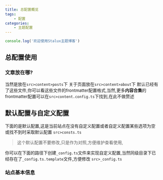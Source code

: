 ```yaml
---
title: 总配置概览
tags:
    - 配置
categories:
    - 主题配置
---
```

```ts
console.log('欢迎使用Stalux主题博客')
```
## 总配置使用

### 文章放在哪?

当然是放在`src>content>posts`下
关于页面放在`src>content>about`下
默认已经有了这些文件,你可以看这些文件的frontmatter配置格式,当然,更多**内容合集**的frontmatter配置可以在`src>content.config.ts`下找到,在此不做赘述

## 默认配置与自定义配置

下面的是默认配置,这是当前站点在没有自定义配置或者自定义配置某些选项为空或找不到时采取默认配置
`src>consts.ts`
> 这个默认配置不要修改,只是作为对照,方便维护查看使用,

你可以在下面的路径下创建`_config.ts`文件来实现自定义配置,当然同级目录下已经存在了`_config.ts.template`文件,方便修改
`src>_config.ts`


### 站点基本信息

### 